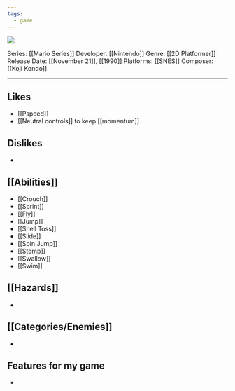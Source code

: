 ```yaml
---
tags:
  - game
---
```

<img src="https://cdn2.steamgriddb.com/thumb/0038c1adcc79bc78f93404fd9641e906.jpg">

Series: [[Mario Series]]
Developer: [[Nintendo]]
Genre: [[2D Platformer]]
Release Date: [[November 21]], [[1990]]
Platforms: [[SNES]]
Composer: [[Koji Kondo]]

----


## Likes
* [[Pspeed]]
* [[Neutral controls]] to keep [[momentum]]

## Dislikes
* 

## [[Abilities]]
* [[Crouch]]
* [[Sprint]]
* [[Fly]]
* [[Jump]]
* [[Shell Toss]]
* [[Slide]]
* [[Spin Jump]]
* [[Stomp]]
* [[Swallow]]
* [[Swim]]

## [[Hazards]]
* 

## [[Categories/Enemies]]
* 

## Features for my game
* 